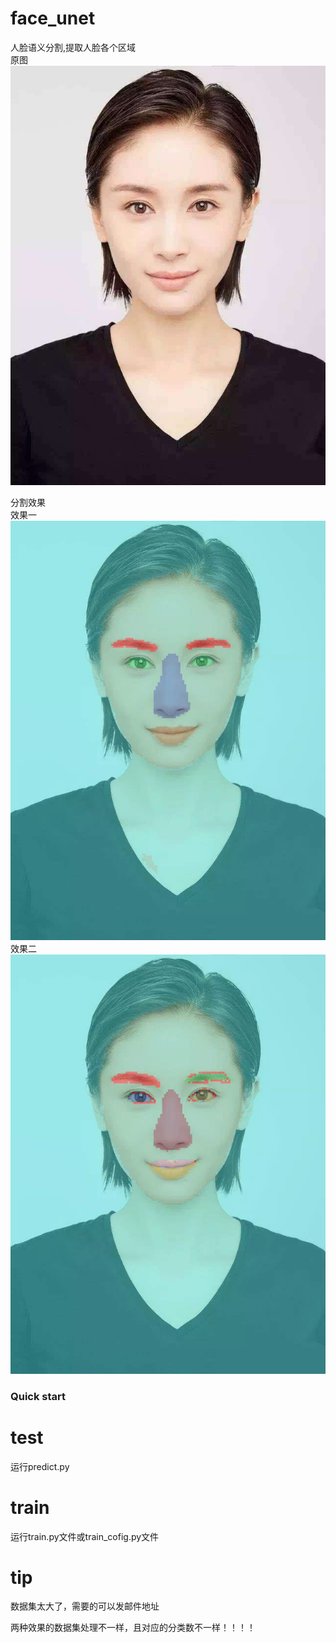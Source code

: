 # face_unet
人脸语义分割,提取人脸各个区域<br />
原图<br />
![原图](https://github.com/yuguolong/face_unet/blob/master/img/3.jpg)<br />

分割效果<br />
效果一<br />
![效果一](https://github.com/yuguolong/face_unet/blob/master/img_out/3.jpg)<br />
效果二<br />
![效果二](https://github.com/yuguolong/face_unet/blob/master/img_out/4.jpg)<br />

### Quick start
# test
运行predict.py

# train
运行train.py文件或train_cofig.py文件

# tip
数据集太大了，需要的可以发邮件地址<br />

两种效果的数据集处理不一样，且对应的分类数不一样！！！！
